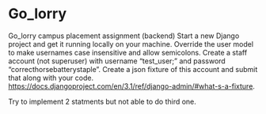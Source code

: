 # Go_lorry
Go_lorry campus placement assignment (backend)
Start a new Django project and get it running locally on your machine. 
Override the user model to make usernames case insensitive and allow semicolons. 
Create a staff account (not superuser) with username “test_user;” and password “correcthorsebatterystaple”. 
Create a json fixture of this account and submit that along with your code. https://docs.djangoproject.com/en/3.1/ref/django-admin/#what-s-a-fixture.

Try to implement 2 statments but not able to do third one.
